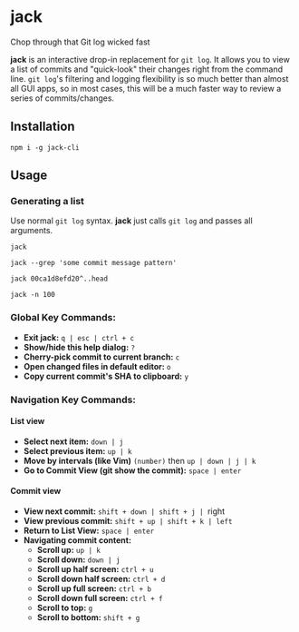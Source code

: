 # jack
Chop through that Git log wicked fast

**jack** is an interactive drop-in replacement for `git log`.  It allows you to view a list of commits and "quick-look" their changes right from the command line.  `git log`'s filtering and logging flexibility is so much better than almost all GUI apps, so in most cases, this will be a much faster way to review a series of commits/changes.

## Installation
```
npm i -g jack-cli
```

## Usage
### Generating a list
Use normal `git log` syntax.  **jack** just calls `git log` and passes all arguments.
```
jack

jack --grep 'some commit message pattern'

jack 00ca1d8efd20^..head

jack -n 100
```

### Global Key Commands:
- **Exit jack:**                                `q | esc | ctrl + c`
- **Show/hide this help dialog:**               `?`
- **Cherry-pick commit to current branch:**     `c`
- **Open changed files in default editor:**     `o`
- **Copy current commit's SHA to clipboard:**   `y`

### Navigation Key Commands:

#### List view
- **Select next item:**                         `down | j`
- **Select previous item:**                     `up | k`
- **Move by intervals (like Vim)**              `(number)` then `up | down | j | k`
- **Go to Commit View (git show the commit):**  `space | enter`

#### Commit view
- **View next commit:**                         `shift + down | shift + j | `right
- **View previous commit:**                     `shift + up | shift + k | left`
- **Return to List View:**                      `space | enter`
- **Navigating commit content:**
    + **Scroll up:**                            `up | k`
    + **Scroll down:**                          `down | j`
    + **Scroll up half screen:**                `ctrl + u`
    + **Scroll down half screen:**              `ctrl + d`
    + **Scroll up full screen:**                `ctrl + b`
    + **Scroll down full screen:**              `ctrl + f`
    + **Scroll to top:**                        `g`
    + **Scroll to bottom:**                     `shift + g`
